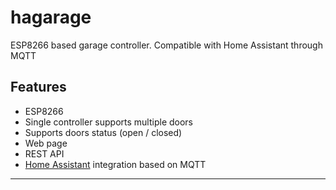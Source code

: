 # hagarage
ESP8266 based garage controller.
Compatible with Home Assistant through MQTT

## Features
* ESP8266
* Single controller supports multiple doors
* Supports doors status (open / closed) 
* Web page
* REST API
* [Home Assistant](https://www.home-assistant.io) integration based on MQTT

-------------

